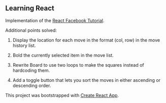 ## Learning React
Implementation of the [React Facebook Tutorial](https://reactjs.org/tutorial/tutorial.html).

Additional points solved:

1. Display the location for each move in the format (col, row) in the move history list.
   
2. Bold the currently selected item in the move list.

3. Rewrite Board to use two loops to make the squares instead of hardcoding them.
   
4. Add a toggle button that lets you sort the moves in either ascending or descending order.
   
This project was bootstrapped with [Create React App](https://github.com/facebook/create-react-app).
